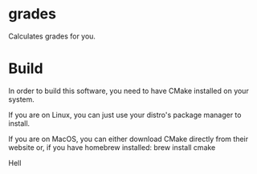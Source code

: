 # grades
Calculates grades for you.

# Build
In order to build this software, you need to have CMake installed on your system.

If you are on Linux, you can just use your distro's package manager to install.

If you are on MacOS, you can either download CMake directly from their website or, if you have homebrew installed:
    brew install cmake

Hell

